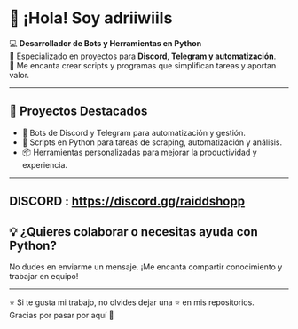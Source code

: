 # 👋 ¡Hola! Soy adriiwiiIs

💻 **Desarrollador de Bots y Herramientas en Python**  
🤖 Especializado en proyectos para **Discord, Telegram y automatización**.  
🚀 Me encanta crear scripts y programas que simplifican tareas y aportan valor.

---

## 🚀 Proyectos Destacados

- 🤖 Bots de Discord y Telegram para automatización y gestión.  
- 🐍 Scripts en Python para tareas de scraping, automatización y análisis.  
- 📦 Herramientas personalizadas para mejorar la productividad y experiencia.

---

DISCORD : https://discord.gg/raiddshopp
---

## 💡 ¿Quieres colaborar o necesitas ayuda con Python?

No dudes en enviarme un mensaje. ¡Me encanta compartir conocimiento y trabajar en equipo!

---

⭐ Si te gusta mi trabajo, no olvides dejar una ⭐ en mis repositorios.  
Gracias por pasar por aquí 👾  



